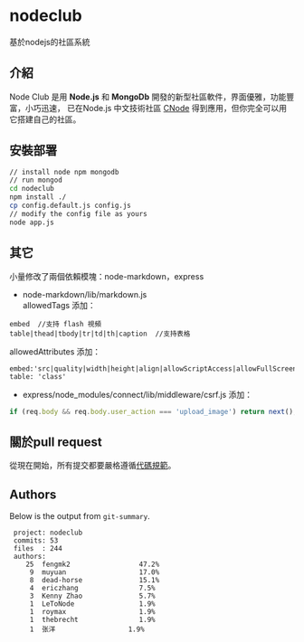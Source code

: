 # nodeclub

基於nodejs的社區系統

## 介紹

Node Club 是用 **Node.js** 和 **MongoDb** 開發的新型社區軟件，界面優雅，功能豐富，小巧迅速，
已在Node.js 中文技術社區 [CNode](http://cnodejs.org) 得到應用，但你完全可以用它搭建自己的社區。

## 安裝部署

```bash
// install node npm mongodb  
// run mongod
cd nodeclub
npm install ./
cp config.default.js config.js
// modify the config file as yours
node app.js
```
    
## 其它

小量修改了兩個依賴模塊：node-markdown，express
 
* node-markdown/lib/markdown.js  
allowedTags 添加：

```   
embed  //支持 flash 視頻
table|thead|tbody|tr|td|th|caption  //支持表格
```
   
allowedAttributes 添加：

```
embed:'src|quality|width|height|align|allowScriptAccess|allowFullScreen|mode|type'
table: 'class'
```

* express/node_modules/connect/lib/middleware/csrf.js 添加：

```javascript
if (req.body && req.body.user_action === 'upload_image') return next();
```

## 關於pull request

從現在開始，所有提交都要嚴格遵循[代碼規範](https://github.com/windyrobin/iFrame/blob/master/style.md)。

## Authors

Below is the output from `git-summary`.

```
 project: nodeclub
 commits: 53
 files  : 244
 authors: 
    25  fengmk2                 47.2%
     9  muyuan                  17.0%
     8  dead-horse              15.1%
     4  ericzhang               7.5%
     3  Kenny Zhao              5.7%
     1  LeToNode                1.9%
     1  roymax                  1.9%
     1  thebrecht               1.9%
     1  张洋                  1.9%
```
